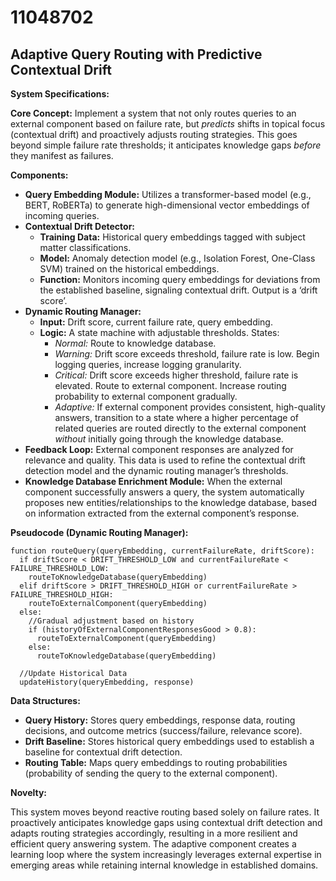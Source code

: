 # 11048702

## Adaptive Query Routing with Predictive Contextual Drift

**System Specifications:**

**Core Concept:** Implement a system that not only routes queries to an external component based on failure rate, but *predicts* shifts in topical focus (contextual drift) and proactively adjusts routing strategies. This goes beyond simple failure rate thresholds; it anticipates knowledge gaps *before* they manifest as failures.

**Components:**

*   **Query Embedding Module:** Utilizes a transformer-based model (e.g., BERT, RoBERTa) to generate high-dimensional vector embeddings of incoming queries.
*   **Contextual Drift Detector:**
    *   **Training Data:** Historical query embeddings tagged with subject matter classifications.
    *   **Model:** Anomaly detection model (e.g., Isolation Forest, One-Class SVM) trained on the historical embeddings.
    *   **Function:** Monitors incoming query embeddings for deviations from the established baseline, signaling contextual drift.  Output is a ‘drift score’.
*   **Dynamic Routing Manager:**
    *   **Input:** Drift score, current failure rate, query embedding.
    *   **Logic:**  A state machine with adjustable thresholds. States:
        *   *Normal:* Route to knowledge database.
        *   *Warning:*  Drift score exceeds threshold, failure rate is low. Begin logging queries, increase logging granularity.
        *   *Critical:*  Drift score exceeds higher threshold, failure rate is elevated.  Route to external component. Increase routing probability to external component gradually.
        *   *Adaptive:* If external component provides consistent, high-quality answers, transition to a state where a higher percentage of related queries are routed directly to the external component *without* initially going through the knowledge database.
*   **Feedback Loop:** External component responses are analyzed for relevance and quality. This data is used to refine the contextual drift detection model and the dynamic routing manager’s thresholds.
*   **Knowledge Database Enrichment Module:**  When the external component successfully answers a query, the system automatically proposes new entities/relationships to the knowledge database, based on information extracted from the external component’s response.

**Pseudocode (Dynamic Routing Manager):**

```
function routeQuery(queryEmbedding, currentFailureRate, driftScore):
  if driftScore < DRIFT_THRESHOLD_LOW and currentFailureRate < FAILURE_THRESHOLD_LOW:
    routeToKnowledgeDatabase(queryEmbedding)
  elif driftScore > DRIFT_THRESHOLD_HIGH or currentFailureRate > FAILURE_THRESHOLD_HIGH:
    routeToExternalComponent(queryEmbedding)
  else:
    //Gradual adjustment based on history
    if (historyOfExternalComponentResponsesGood > 0.8):
      routeToExternalComponent(queryEmbedding)
    else:
      routeToKnowledgeDatabase(queryEmbedding)

  //Update Historical Data
  updateHistory(queryEmbedding, response)
```

**Data Structures:**

*   **Query History:** Stores query embeddings, response data, routing decisions, and outcome metrics (success/failure, relevance score).
*   **Drift Baseline:** Stores historical query embeddings used to establish a baseline for contextual drift detection.
*   **Routing Table:** Maps query embeddings to routing probabilities (probability of sending the query to the external component).

**Novelty:**

This system moves beyond reactive routing based solely on failure rates. It proactively anticipates knowledge gaps using contextual drift detection and adapts routing strategies accordingly, resulting in a more resilient and efficient query answering system. The adaptive component creates a learning loop where the system increasingly leverages external expertise in emerging areas while retaining internal knowledge in established domains.